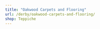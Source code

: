 ```yaml
---
title: "Oakwood Carpets and Flooring"
url: /derby/oakwood-carpets-and-flooring/
shop: Teppiche
---
```

